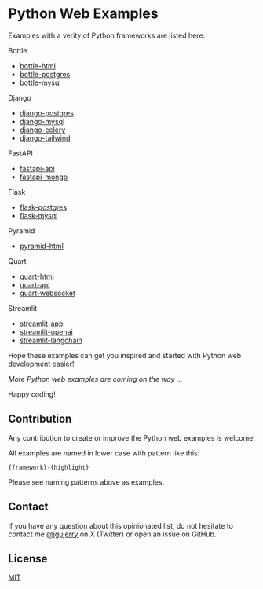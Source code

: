 # Python Web Examples

Examples with a verity of Python frameworks are listed here:


Bottle

* [bottle-html](bottle-mysql/README.md)
* [bottle-postgres](bottle-postgres/README.md)
* [bottle-mysql](bottle-mysql/README.md)


Django

* [django-postgres](django-postgres/README.md)
* [django-mysql](django-mysql/README.md)
* [django-celery](django-celery/README.md)
* [django-tailwind](django-tailwind/README.md)


FastAPI
* [fastapi-api](fastapi-api/README.md)
* [fastapi-mongo](fastapi-mongo/README.md)


Flask
* [flask-postgres](flask-postgres/README.md)
* [flask-mysql](flask-mysql/README.md)


Pyramid
* [pyramid-html](pyramid-html/README.md)


Quart
* [quart-html](quart-html/README.md)
* [quart-api](quart-api/README.md)
* [quart-websocket](quart-websocket/README.md)


Streamlit
* [streamlit-app](streamlit-app/README.md)
* [streamlit-openai](streamlit-openai/README.md)
* [streamlit-langchain](streamlit-langchain/README.md)

Hope these examples can get you inspired and started with Python web development easier!

*More Python web examples are coming on the way ...*

Happy coding!


## Contribution

Any contribution to create or improve the Python web examples is welcome!

All examples are named in lower case with pattern like this:

```
{framework}-{highlight}
```

Please see naming patterns above as examples.


## Contact

If you have any question about this opinionated list, do not hesitate to contact me [@jgujerry](https://twitter.com/jgujerry) on X (Twitter) or open an issue on GitHub.


## License

[MIT](LICENSE)
